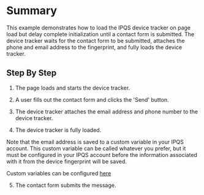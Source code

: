 # Summary

This example demonstrates how to load the IPQS device tracker on page load but delay complete initialization until a contact form is submitted. The device tracker waits for the contact form to be submitted, attaches the phone and email address to the fingerprint, and fully loads the device tracker. 


## Step By Step
1. The page loads and starts the device tracker.

2. A user fills out the contact form and clicks the 'Send' button. 

3. The device tracker attaches the email address and phone number to the device tracker.

4. The device tracker is fully loaded. 

Note that the email address is saved to a custom variable in your IPQS account. This custom variable can be called whatever you prefer, but it must be configured in your IPQS account before the information associated with it from the device fingerprint will be saved. 

Custom variables can be configured [here](https://www.ipqualityscore.com/user/settings#variables)

5. The contact form submits the message.


